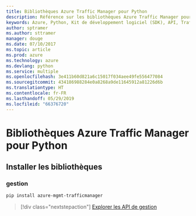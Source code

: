 ```yaml
---
title: Bibliothèques Azure Traffic Manager pour Python
description: Référence sur les bibliothèques Azure Traffic Manager pour Python
keywords: Azure, Python, Kit de développement logiciel (SDK), API, Traffic Manager
author: sptramer
ms.author: sttramer
manager: douge
ms.date: 07/10/2017
ms.topic: article
ms.prod: azure
ms.technology: azure
ms.devlang: python
ms.service: multiple
ms.openlocfilehash: 3e411b60d821a6c15017f034aee49fe556477084
ms.sourcegitcommit: 434186988284e0a8268a9de11645912a81226d6b
ms.translationtype: HT
ms.contentlocale: fr-FR
ms.lasthandoff: 05/29/2019
ms.locfileid: "66376720"
---
```

# <a name="azure-traffic-manager-libraries-for-python"></a>Bibliothèques Azure Traffic Manager pour Python

## <a name="install-the-libraries"></a>Installer les bibliothèques

### <a name="management"></a>gestion

```bash
pip install azure-mgmt-trafficmanager
```

> [!div class="nextstepaction"]
> [Explorer les API de gestion](/python/api/overview/azure/trafficmanager/management)
